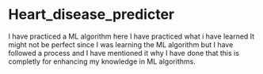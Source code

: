 # Heart_disease_predicter
I have practiced a ML algorithm here I have practiced what i have learned It might not be perfect since I was learning the ML algorithm but I have followed a process and I have mentioned it why I have done that this is completly for enhancing my knowledge in ML algorithms.
